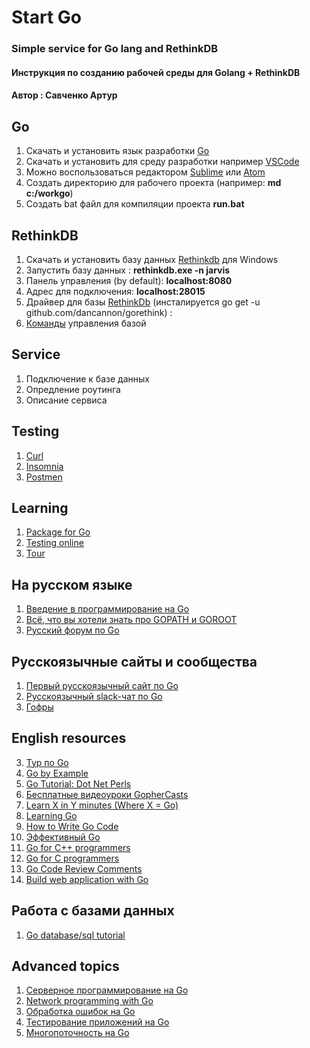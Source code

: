 # Start Go
### Simple service for Go lang and RethinkDB  

#### Инструкция по созданию рабочей среды для Golang + RethinkDB  
#### Автор : Савченко Артур

## Go
1. Скачать и установить язык разработки [Go](https://golang.org/doc/install?download=go1.9.2.windows-amd64.msi)
2. Скачать и установить для среду разработки например [VSCode](https://code.visualstudio.com/docs/?dv=win)  
3. Можно воспользоваться редактором [Sublime](https://www.sublimetext.com/3) или [Atom](https://atom.io/) 
4. Создать директорию для рабочего проекта (например: **md c:/workgo**)
5. Создать bat файл для компиляции проекта **run.bat** 

## RethinkDB
1. Скачать и установить базу данных [Rethinkdb](https://download.rethinkdb.com/windows/rethinkdb-2.3.6.zip) для Windows	 
2. Запустить базу данных :  **rethinkdb.exe -n jarvis**
3. Панель управления (by default): **localhost:8080**
4. Адрес для подключения:  **localhost:28015**
6. Драйвер для базы [RethinkDb](https://github.com/GoRethink/gorethink) (инсталируется go get -u github.com/dancannon/gorethink) :
7. [Команды](https://rethinkdb.com/api/javascript/) управления базой

## Service
1. Подключение к базе данных
2. Опредление роутинга
3. Описание сервиса

## Testing 
1. [Curl](https://winampplugins.co.uk/curl/curl_7_53_1_openssl_nghttp2_x64.7z)  
2. [Insomnia](https://builds.insomnia.rest/downloads/windows/latest)
3. [Postmen](https://app.getpostman.com/app/download/win64)   

## Learning
1. [Package for Go](https://golang.org/pkg/)
2. [Testing online](https://play.golang.org/)
3. [Tour](https://tour.golang.org/welcome/1)

## На русском языке
1. [Введение в программирование на Go](http://golang-book.ru/)
2. [Всё, что вы хотели знать про GOPATH и GOROOT](http://habrahabr.ru/post/249545/)
3. [Русский форум по Go](https://groups.google.com/forum/#!forum/golang-ru)

## Русскоязычные сайты и сообщества
1. [Первый русскоязычный сайт по Go](http://4gophers.com/)
2. [Русскоязычный slack-чат по Go](https://golang-ru.slack.com)
3. [Гофры](https://4gophers.ru/)

## English resources
3. [Тур по Go](http://tour.golang.org/) 
4. [Go by Example](https://gobyexample.com/)
5. [Go Tutorial: Dot Net Perls](http://www.dotnetperls.com/go)
6. [Бесплатные видеоуроки GopherCasts](https://gophercasts.io/)
7. [Learn X in Y minutes (Where X = Go)](http://learnxinyminutes.com/docs/go/)
8. [Learning Go](http://miek.nl/downloads/Go/)
9. [How to Write Go Code](http://golang.org/doc/code.html)
10. [Эффективный Go](http://golang.org/doc/effective_go.html)
11. [Go for C++ programmers](https://github.com/golang/go/wiki/GoForCPPProgrammers)
12. [Go for C programmers](https://talks.golang.org/2012/goforc.slide#1)
13. [Go Code Review Comments](https://github.com/golang/go/wiki/CodeReviewComments)
14. [Build web application with Go](https://www.gitbook.com/book/astaxie/build-web-application-with-golang/details)

## Работа с базами данных
1. [Go database/sql tutorial](http://go-database-sql.org/)

## Advanced topics
1. [Серверное программирование на Go](https://github.com/golang/go/wiki/LearnServerProgramming)
2. [Network programming with Go](http://jan.newmarch.name/go/)
3. [Обработка ошибок на Go](https://github.com/golang/go/wiki/LearnErrorHandling)
4. [Тестирование приложений на Go](https://github.com/golang/go/wiki/LearnTesting)
5. [Многопоточность на Go](https://github.com/golang/go/wiki/LearnConcurrency)
